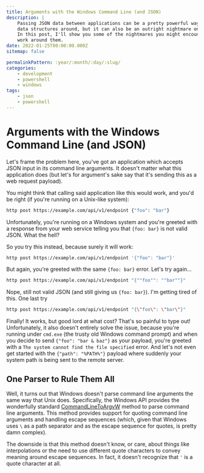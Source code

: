 ```yaml
---
title: Arguments with the Windows Command Line (and JSON)
description: |
    Passing JSON data between applications can be a pretty powerful way to move rich
    data structures around, but it can also be an outright nightmare on Windows machines.
    In this post, I'll show you some of the nightmares you might encounter and how to
    work around them.
date: 2022-01-25T00:00:00.000Z
sitemap: false

permalinkPattern: :year/:month/:day/:slug/
categories:
    - development
    - powershell
    - windows
tags:
    - json
    - powershell
---
```


# Arguments with the Windows Command Line (and JSON)
Let's frame the problem here, you've got an application which accepts JSON input in its command line
arguments. It doesn't matter what this application does (but let's for argument's sake say that it's
sending this as a web request payload).

You might think that calling said application like this would work, and you'd be right (if you're running
on a Unix-like system):

```bash
http post https://example.com/api/v1/endpoint {"foo": "bar"}
```

Unfortunately, you're running on a Windows system and you're greeted with a response from your web service
telling you that `{foo: bar}` is not valid JSON. What the hell?

So you try this instead, because surely it will work:

```bash
http post https://example.com/api/v1/endpoint '{"foo": "bar"}'
```

But again, you're greeted with the same `{foo: bar}` error. Let's try again...

```bash
http post https://example.com/api/v1/endpoint "{""foo"": ""bar""}"
```

Nope, still not valid JSON (and still giving us `{foo: bar}`). I'm getting tired of this. One last try

```bash
http post https://example.com/api/v1/endpoint "{\"foo\": \"bar\"}"
```

Finally! It works, but good lord at what cost? That's so painful to type out! Unfortunately, it also
doesn't entirely solve the issue, because you're running under `cmd.exe` (the trusty old Windows command prompt)
and when you decide to send `{"foo": "bar & baz"}` as your payload, you're greeted with a
`The system cannot find the file specified` error. And let's not even get started with the
`{"path": "%PATH%"}` payload where suddenly your system path is being sent to the remote server.

## One Parser to Rule Them All
Well, it turns out that Windows doesn't parse command line arguments the same way that Unix does. Specifically,
the Windows API provides the wonderfully standard
[CommandLineToArgvW](https://docs.microsoft.com/en-us/windows/win32/api/shellapi/nf-shellapi-commandlinetoargvw)
method to parse command line arguments. This method provides support for quoting command line arguments and handling
escape sequences (which, given that Windows uses `\` as a path separator and as the escape sequence for quotes, is
pretty damn complex).

The downside is that this method doesn't know, or care, about things like interpolations or the need to use different
quote characters to convey meaning around escape sequences. In fact, it doesn't recognize that `'` is a quote character
at all.


<!-- more -->